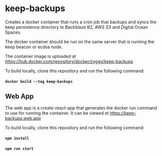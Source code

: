 # keep-backups

Creates a docker container that runs a cron job that backups and syncs the keep persistence directory to Backblaze B2, AWS S3 and Digital Ocean Spaces.

The docker container should be run on the same server that is running the keep beacon or ecdsa node.

The container image is uploaded at https://hub.docker.com/repository/docker/zyggy/keep-backups

To build locally, clone this repository and run the following command:
#### `docker build --tag keep-backups`

## Web App
The web app is a create-react-app that generates the docker run command to use for running the container. It can be viewed at https://keep-backups.web.app

To build locally, clone this repository and run the following command:
#### `npm install`
#### `npm run start`

